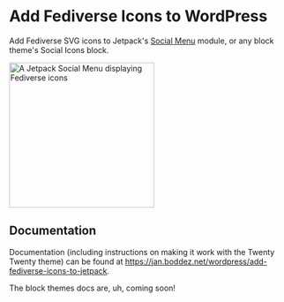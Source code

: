 # Add Fediverse Icons to WordPress
Add Fediverse SVG icons to Jetpack's [Social Menu](https://jetpack.com/support/social-menu/) module, or any block theme's Social Icons block.

<img alt="A Jetpack Social Menu displaying Fediverse icons" src="https://jan.boddez.net/uploads/2019/01/fediverse_icons.png" width="263" />

## Documentation
 Documentation (including instructions on making it work with the Twenty Twenty theme) can be found at https://jan.boddez.net/wordpress/add-fediverse-icons-to-jetpack.
 
 The block themes docs are, uh, coming soon!
